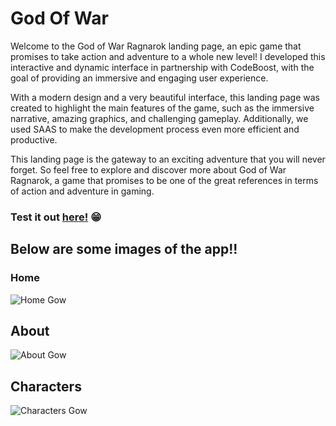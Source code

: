 # God Of War


Welcome to the God of War Ragnarok landing page, an epic game that promises to take action and adventure to a whole new level! I developed this interactive and dynamic interface in partnership with CodeBoost, with the goal of providing an immersive and engaging user experience.

With a modern design and a very beautiful interface, this landing page was created to highlight the main features of the game, such as the immersive narrative, amazing graphics, and challenging gameplay. Additionally, we used SAAS to make the development process even more efficient and productive.

This landing page is the gateway to an exciting adventure that you will never forget. So feel free to explore and discover more about God of War Ragnarok, a game that promises to be one of the great references in terms of action and adventure in gaming.


### Test it out <a href="https://sales-gb.github.io/god-of-war/">here!</a> 😁

## Below are some images of the app!!

### Home
<img src="https://res.cloudinary.com/dhavjx2gp/image/upload/v1682377882/Home_eykq4c.svg" alt="Home Gow">

## About
<img src="https://res.cloudinary.com/dhavjx2gp/image/upload/v1682378532/about_gvri8n.png" alt="About Gow">

## Characters
<img src="https://res.cloudinary.com/dhavjx2gp/image/upload/v1682378537/character_aj8afx.png" alt="Characters Gow">
